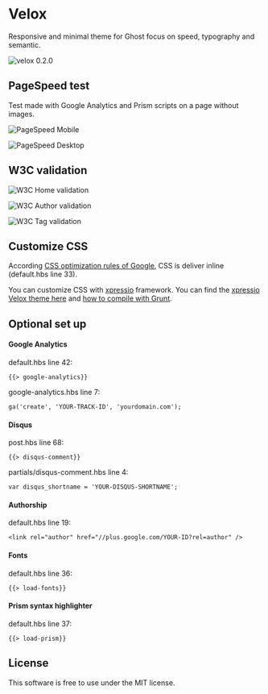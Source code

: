 # Velox

Responsive and minimal theme for Ghost focus on speed, typography and semantic.

![velox 0.2.0](https://raw.githubusercontent.com/dreyacosta/velox/ghost-0.5.0/screenshots/velox-0.2.0-preview.jpg)

## PageSpeed test
Test made with Google Analytics and Prism scripts on a page without images.

![PageSpeed Mobile](https://raw.githubusercontent.com/dreyacosta/velox/ghost-0.5.0/screenshots/pagespeed-mobile.jpg)

![PageSpeed Desktop](https://raw.githubusercontent.com/dreyacosta/velox/ghost-0.5.0/screenshots/pagespeed-desktop.jpg)

## W3C validation

![W3C Home validation](https://raw.githubusercontent.com/dreyacosta/velox/ghost-0.5.0/screenshots/w3c-markup-home.jpg)

![W3C Author validation](https://raw.githubusercontent.com/dreyacosta/velox/ghost-0.5.0/screenshots/w3c-markup-author.jpg)

![W3C Tag validation](https://raw.githubusercontent.com/dreyacosta/velox/ghost-0.5.0/screenshots/w3c-markup-tag.jpg)

## Customize CSS
According [CSS optimization rules of Google](https://developers.google.com/speed/docs/insights/OptimizeCSSDelivery), CSS is deliver inline (default.hbs line 33).

You can customize CSS with [xpressio](https://github.com/dreyacosta/xpressio) framework. You can find the [xpressio Velox theme here](https://github.com/dreyacosta/xpressio/tree/master/source/themes/velox) and [how to compile with Grunt](https://github.com/dreyacosta/xpressio#build-your-theme).

## Optional set up

#### Google Analytics
default.hbs line 42:
```
{{> google-analytics}}
```
google-analytics.hbs line 7:
```
ga('create', 'YOUR-TRACK-ID', 'yourdomain.com');
```

#### Disqus
post.hbs line 68:
```
{{> disqus-comment}}
```
partials/disqus-comment.hbs line 4:
```
var disqus_shortname = 'YOUR-DISQUS-SHORTNAME';
```

#### Authorship
default.hbs line 19:
```
<link rel="author" href="//plus.google.com/YOUR-ID?rel=author" />
```

#### Fonts
default.hbs line 36:
```
{{> load-fonts}}
```

#### Prism syntax highlighter
default.hbs line 37:
```
{{> load-prism}}
```

## License
This software is free to use under the MIT license.